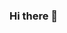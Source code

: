 ### Hi there 👋

<!--
**DarksRising/DarksRising** is a ✨ _special_ ✨ repository because its `README.md` (this file) appears on your GitHub profile.

Here are some ideas to get you started:

👋 Hi, I’m @DarksRising
👀 I’m interested in Minecraft Development
🌱 I’m currently learning Java
📫 How to reach me ...
-->
